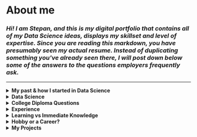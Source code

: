 # **About me**

### *Hi! I am Stepan, and this is my digital portfolio that contains all of my Data Science ideas, displays my skillset and level of expertise. Since you are reading this markdown, you have presumably seen my actual resume. Instead of duplicating something you've already seen there, I will post down below some of the answers to the questions employers frequently ask.* 

---
<details>

<summary><b> My past & how I started in Data Science </b></summary>

# **How I started in Data Science**

### *Premed*

I was a premed student, and I was a very *ambitious* premed student. I strived to get all the highest grades possible, volunteered in Chemistry helpdesk, was actively preparing for MCAT exam. 2 years passed, I got my Associate Degree, my GPA at the moment was 3.89. I was told during one of the career coaching sessions that the university I was attending wasn't big enough for a reputable medical school, and therefore I was better off to transfer to a bigger university. 

I had to drive across all the country, but eventually, I got into one of the top 30 US universities. The story is quite lengthy, I will point out major events in order to save you the reading time.
- The teaching was terrible. I cannot speak for all of the faculty, but a good portion of my professors merely didn't care if their students will pass the exam or not. The complexity level gap between a classwork, a homework, and an exam was gigantic. Getting an A in some classes without sacrificing the other grades was a "mission imposslble".
- On top of the aforementioned, I tried to get into MCAT prep class. I got rejected because my essay wasn't good enough, or it wasn't motivational enough. Isn't determination to spend 10+ years of your life studying and pay hefty amounts for tuition realizing you won't make a penny any time soon, working 50-60 hrs a week after motivational enough? To me, that's a pure dedication to a medical field. 
- Even after that rejection, I didn't give up and told myself that I am going to find materials to study for MCAT and medical professional to shadow myself. I was stubborn, but then one thought crossed my mind: what if medical schools starts rejecting me for some silly reason? Medical schools are very picky, and some people spend 4-5 years just to get in one. What would I be doing in a meantime? I had no idea (like a lot of Undergraduate students), so I asked my biology teacher where could I work with my degree. The answer she gave me was very shakey and vague: it was very clear she doesn't know and doesn't care much. My concerns were not groundless. 
- That was the moment I lost my motivation completely. If there is no reward at the end, or the reward isn't guaranteed - what's the point of investing that much time and money? I dropped out of the unversity, and with hindsight, I have never regretted that decision. 

### *Data Science*

Because of the described above situation, I had to find a new career path. After some time researching, I came to a conclusion I have never considered coding as a career. 

I decided to get my feet wet and found one the 2hr long Python tutorials on YouTube. The tutorial wasn't ment to be for complete beginners, therefore I could not completely grasp some ideas from the video at the time, however, I quickly learned that coding isn't that scary and I can enjoy doing that.  

Coding = type of engineering. You might think: what do you even engineer? Mechanical engineers work with materials, electrical engineers work with circuits, chemical engineers create new substances... Can you engineer by pressing buttons? 

I would call it a "Logical Engineering". Just like any type of engineering utilizes combination of things, their properties, and heuristics, coding shares the same principles when you create parts and assemble them into one piece to achieve something that did not exist before. There are inefficient code as well as optimized code, like any engineering has bad and good examples.

I really loved coding, however, I understood that just being proficient in one programming language isn't enough. Coding is a general name for a dosen of subdivisions, and I had to pick what kind of coding I should choose as a my career. 

Thinking about my opportunities, I wanted something futuristic, challenging, and on demand. That's how I found out about AI and machine learning ideas. 
I couldn't wrap my mind around how people use machines to find songs by a short fragment, or how apps recommend videos that are indeed very interesting. That seemed a pure magic to me, so I decided to dedicate myself to Data Science. 

### *Coding Bootcamp*

Data Science is a field that combines several areas of study into one: statistics, coding, linear algebra, and many others. Studying just about Machine Learning isn't an optimal strategy, I was understanding that. Therefore, I had to find a roadmap, a program to learn everything needed to start the career in Data Science. After some research, I chose Lambda School coding bootcamp and got accepted into the Data Science program.

The beginning was really harsh, yet the further I went the more I enjoyed it. At some point, I knew enough of basics to start researching questions by my own. There were numerous things that bootcamp did not teach us, so I did approximately half of what I know by myself. 

I successfully completed DS track at Lambda School and graduated. I enjoyed doing projects and deploying them, my favorite project was the app that would predict where the twit came from, using ML. I liked working by myself in my own pace, but at the same time, I loved working in a team of students on a big and challenging project.

&nbsp;
&nbsp;
</details>

<details>
<summary><b>Data Science</b></summary>

# **What is so interesting about data?**

I never regretted picking Data Science out of Fullstack, Web, iOS, UI/UX, and other fields. There is a reason for it: Data Science is like a real science, it has a lot in common with engineering or medical field. I certainly used a lot of my early developed skills to become successful in Data Science. 

Data Science doesn't focus much on design or beauty of the appearance, it is very dry and to the point. What it cares about instead is data. Data is generated daily in large amounts, and even more data will be generated in the future. All data has some meaning to it. While some data is readily consumable or perceptible (for example a video or a picture), some data needs to be processed in order to reveal it's meaning. For that kind of data, it is not obvious what it says, or how we can use it to retreive valuable information about the future or the past. That's where Data Science comes into play: using relaitvely old studies (statistics, math) combined with cutting-edge modern technologies, we can retrieve certain patterns, make predicitons, and take actions in response to what the data says. In a way, it's using a math+modern computational power to predict the future or reveal hidden things about the past. 

&nbsp;
&nbsp;


# **Data analysis is boring, right?**

Not at all. I did quite a bit of math in my life and can totally understand how math can be really boring. We all have been there. However, when something is done with the purpose, and the result will determine what will be the next step, the process becomes much more interesting. 

Data analysis is a free fall. While there are certain worflows and guidelines, a good chunk of it is your own perception of data and intuition. There is certainly a room for experimentation, trying new things, improvement. 

Additionally, if calculations and linear algebra might seem a bit boring, visualization totally aren't. This is the tastiest part of data analysis, how to present your discoveries. Even though Data Science is dry, the output doesn't have to be. Vice versa, presenting beautiful graphs, with a right color palette, labels, and diagram type is my favorite part of data analysis!

&nbsp;
&nbsp;
</details>

<details>
<summary><b>College Diploma Questions</b></summary>

# **For those who care about degrees**

The highest degree I have is an **Associate's Degree in General Studies**. It might sound like a big surprise for some people, but it didn't help me much (at all) to get any job I couldn't get without it. Therefore (and unsurprisingly), after carefully evaluating my risk of studying another 3 semesters, I came to a conclusion that I'd rather study myself everything I will be sure is needed for the job, find books and paid courses, earn certificates instead of studying General Requirements, wasting my time and money on something that will be totally useless for a career, listening to professors who are merely unmotivated to be helpful. 

I know everyone has a different college experience, but this is my perception of college. I did not discard the idea of getting a bachelor's degree in a long run - if there will be a guarantee of employment with a decent salary upon completion of the Undergraduate program, I'd be eager to resume my education and be within the reasonable range of GPA. However, the risk isn't worth the reward at the moment. 

Trusting a person without a degree might be a risky decision, and this is exactly why I created this portfolio. Instead of a list of completed courses with vague names and credit hours, I provide you examples of what I already can do *out of the box*. You don't need to train me in using Pandas, or Matplotlib, or SQL, like you most likely would need to with recent college graduates. I highly doubt Tableau or Power BI is taught in college as well. Finally, a portfolio shows that if I can develop such skills and acquire knowledge without an educator through self-study, I can also work independently with a minimal learning curve.

The vast majority of the IT companies still use resume screening software that will weed out those who don't have a Bachelor's Degree listed. There is also a study that proved degree holders to be more efficient and successful in their careers. However, while there is a huge variance between people with no Bachelor diploma (think of a McDonalds cashier vs self-taught interpreneur holding a store), there is much less variance between college degree holders. What it means is companies trust college alumni not for the knowledge or experience the last acquired; companies trust for the sole reason that those had enough motivation and perseverance to finish their degree. At the same time, blindly discarding applicants without diploma is also discarding potentialy good workers, perhaps even better than college graduates, and many large companies like Google, Costco, and Apple stopped asking about diplomas as they see it irrelevant.  

Finally, I was always tempted to say this: if your Hiring/Department manager still vehemently believes in diplomas, suggest them to take a trip to a local university, pick a class of interest, and sit trough one class. Let them ask students what homework do they do, and what was on the last exam. Most likely, students will tell you that in-class material doesn't align well with exams, which is common. Additionally, the university program lags behind the industry development and cannot be changed instantly (someone needs to write books, design exams and homeworks, approve it all together), therefore knowledge will be basic and insufficient for a real-world industry.  

&nbsp;
&nbsp;
</details>

<details>
<summary><b>Experience</b></summary>

# **Experience matters**

I am not new to a Data Science field. In total, my overall programming experience is 2.5 years now. Since I started learning Python in 2019, I tried many things, eventually finding my spot at Data Science. 

Througout this time, I worked on many projects alone, worked in a team of 2 and 10+ people. I am familiar with 'sprint' model - that's how our bootcamp trained us: produce a working version of a product by the deadline. Working in a high stress/pressure environment is not new to me. 

I struggled at some point of learning and gaining experience.  At the same time, there wasn't a single time when I failed to get my work done. 

I am striving to be responsible. If it is a large project, I usually start preparing for it beforehand, searching for datasets, making sure the data is clean and relevant. Sometimes I stay over my allocated hours to fix an annoying bug or finish a certain piece - it never was a problem for me, I like what I am doing. In some situations, I see a problem (and a solution) for something that is not my responsibility, but pointing to a problem in Frontend app (for example) could make the project better.



</details>

<details>
<summary><b>Learning vs Immediate Knowledge</b></summary>

# Learning vs Immediate Knowledge

I like to ask employers this question for a reason. IT is rapidly changing primarily because it's a relatively new industry. For example, Python was not so popular 15 years ago compared to now. At the same time, Python is not very efficient in terms of memory utilization, can be slow for certain applicaitons, and can be displaced by another programming language in 10-15 years. Hence, workforce have to adapt for these rapid changes. Sometimes on the fly, learning as they go. 

When I ask an employer "what would you prefer: an employee with a decent immediate knowledge but slow learning rate, or an employee who starts below the average in their knowledge, but absorbs information like a sponge and grows every day?", the vast majority of them choose the second option over the first one, unsurprisingly. 

I am wholeheartedly with them. I love to learn new things, this is one of my basic needs alongside with eating and sleeping. Every week I try something new I have never touched before. My area of interest doesn't end on Data Science, I am also interested in Cybersecurity and Cryptography, it was exciting to do Windows GUI projects. When it comes to Data Science, there always new ways to scrape, clean, or vizualize data. Sometimes I rummage through other people's files here on GitHub, and I see a plot type or a technique I didn't use before. I might think to myself "That's neat! I want to use that too!" - and I will encorporate this new tool into my the most recent project I am working on. 



</details>


<details>
<summary><b>Hobby or a Career?</b></summary>

# Do you code for living or it's your hobby?

I will start this one with a fun fact. A good portion of IT specialists pointed that their hobby is coding. Some people cannot understand how is that even possible: a person writes code for a company/client, comes home... and writes more code in their leisure time?! Yup, that't possible. 

The answer to it is: a code can be different. Sometimes people come home to try new things that they cannot outright do at work, don't have free time to do it there, or it's completely different area of coding. Practice is the fastest way to improve, develop, or learn new things, and therefore those who tinker with code in their free time are often successful at their job. 

I can proudly say that coding is my hobby. My main vector is Data Science, but I am also interested in Cryptography (it's kinda related to Data Science in a lot of ways), and Cybersecurity. Besides that, I often try new things that can be used directly in Data Science in my free time, and I truly enjoy it. 

The thought I came up with: it is hard to be a good programmer without true passion for coding. It is certainly possible to do some limited coding for work, and never touch a computer at home, however, those people are usually outcompeted in their occupation with those who *do* code in their free time. Bottom line: a hobby that became a career = smooth sailing. 


</details>



<details>
<summary><b>My Projects</b></summary>

# **My projects**

The most challenging (and also exciting!) projects I've done so far is the Enigma Machine. You can find it in my Cryptography repository. 
To intrigue you and save you the reading time, I won't say much about what is Enigma Machine and how I came to replicating one, but instead I will mention some obstacles I had to overcome. 
Apparently, the first obstacle was emulating some mechanical device algorithmically, for which I had to describe a class with all the methods that a real Engima Machine would utilize. I started it over once, because the original way of designing it showed some serious flaws, I was lucky to salvage parts of code from the first unsuccessful try. 
However, that was a minor problem compared to the next one. A military Engima Machine was supposed to have a plugboard (commutator), which is a set of paired plugs meant to be connected one to another by a piece of wire. How do you even emulate this on a computer? There was no such a widget for pairing two elements. 
I solved this problem in a very peculiar way: wrote a function that creates buttons dynamically upon calling. Each button stores the value of connected pair. When user presses on a button, that equals to unpluging the wire, and button disappears. 

---
> <span style="color: #F0BD23"> **Neon watermelon** </span>
> 
>While this phrase looks strange, this is a little verificaiton phrase that tells me you read until the very end. I decided to put it into "Projects" tab since this is the most significant tab to read, in my opinion. If I ask you whether you've seen my portfolio during the interview, tell me this phrase, and I will know that you read my full story and truly interested in my candidacy. 


</details>


